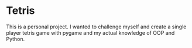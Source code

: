 # Tetris
This is a personal project. I wanted to challenge myself and create a single player tetris game with pygame and my actual knowledge of OOP and Python.
